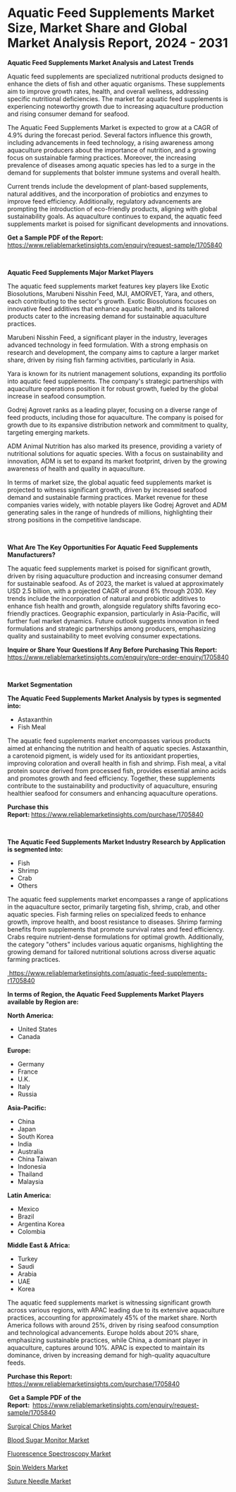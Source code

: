 <p><h1>Aquatic Feed Supplements Market Size, Market Share and Global Market Analysis Report, 2024 - 2031</h1></p><p><strong>Aquatic Feed Supplements Market Analysis and Latest Trends</strong></p>
<p><p>Aquatic feed supplements are specialized nutritional products designed to enhance the diets of fish and other aquatic organisms. These supplements aim to improve growth rates, health, and overall wellness, addressing specific nutritional deficiencies. The market for aquatic feed supplements is experiencing noteworthy growth due to increasing aquaculture production and rising consumer demand for seafood.</p><p>The Aquatic Feed Supplements Market is expected to grow at a CAGR of 4.9% during the forecast period. Several factors influence this growth, including advancements in feed technology, a rising awareness among aquaculture producers about the importance of nutrition, and a growing focus on sustainable farming practices. Moreover, the increasing prevalence of diseases among aquatic species has led to a surge in the demand for supplements that bolster immune systems and overall health.</p><p>Current trends include the development of plant-based supplements, natural additives, and the incorporation of probiotics and enzymes to improve feed efficiency. Additionally, regulatory advancements are prompting the introduction of eco-friendly products, aligning with global sustainability goals. As aquaculture continues to expand, the aquatic feed supplements market is poised for significant developments and innovations.</p></p>
<p><strong>Get a Sample PDF of the Report:&nbsp;</strong> <a href="https://www.reliablemarketinsights.com/enquiry/request-sample/1705840?utm_campaign=1620&utm_medium=2&utm_source=Github&utm_content=ia&utm_term=21102024&utm_id=aquatic-feed-supplements">https://www.reliablemarketinsights.com/enquiry/request-sample/1705840</a></p>
<p>&nbsp;</p>
<p><strong>Aquatic Feed Supplements Major Market Players</strong></p>
<p><p>The aquatic feed supplements market features key players like Exotic Biosolutions, Marubeni Nisshin Feed, MJI, AMORVET, Yara, and others, each contributing to the sector's growth. Exotic Biosolutions focuses on innovative feed additives that enhance aquatic health, and its tailored products cater to the increasing demand for sustainable aquaculture practices.</p><p>Marubeni Nisshin Feed, a significant player in the industry, leverages advanced technology in feed formulation. With a strong emphasis on research and development, the company aims to capture a larger market share, driven by rising fish farming activities, particularly in Asia.</p><p>Yara is known for its nutrient management solutions, expanding its portfolio into aquatic feed supplements. The company's strategic partnerships with aquaculture operations position it for robust growth, fueled by the global increase in seafood consumption.</p><p>Godrej Agrovet ranks as a leading player, focusing on a diverse range of feed products, including those for aquaculture. The company is poised for growth due to its expansive distribution network and commitment to quality, targeting emerging markets.</p><p>ADM Animal Nutrition has also marked its presence, providing a variety of nutritional solutions for aquatic species. With a focus on sustainability and innovation, ADM is set to expand its market footprint, driven by the growing awareness of health and quality in aquaculture.</p><p>In terms of market size, the global aquatic feed supplements market is projected to witness significant growth, driven by increased seafood demand and sustainable farming practices. Market revenue for these companies varies widely, with notable players like Godrej Agrovet and ADM generating sales in the range of hundreds of millions, highlighting their strong positions in the competitive landscape.</p></p>
<p>&nbsp;</p>
<p><strong>What Are The Key Opportunities For Aquatic Feed Supplements Manufacturers?</strong></p>
<p><p>The aquatic feed supplements market is poised for significant growth, driven by rising aquaculture production and increasing consumer demand for sustainable seafood. As of 2023, the market is valued at approximately USD 2.5 billion, with a projected CAGR of around 6% through 2030. Key trends include the incorporation of natural and probiotic additives to enhance fish health and growth, alongside regulatory shifts favoring eco-friendly practices. Geographic expansion, particularly in Asia-Pacific, will further fuel market dynamics. Future outlook suggests innovation in feed formulations and strategic partnerships among producers, emphasizing quality and sustainability to meet evolving consumer expectations.</p></p>
<p><strong>Inquire or Share Your Questions If Any Before Purchasing This Report:</strong> <a href="https://www.reliablemarketinsights.com/enquiry/pre-order-enquiry/1705840?utm_campaign=1620&utm_medium=2&utm_source=Github&utm_content=ia&utm_term=21102024&utm_id=aquatic-feed-supplements">https://www.reliablemarketinsights.com/enquiry/pre-order-enquiry/1705840</a></p>
<p>&nbsp;</p>
<p><strong>Market Segmentation</strong></p>
<p><strong>The Aquatic Feed Supplements Market Analysis by types is segmented into:</strong></p>
<p><ul><li>Astaxanthin</li><li>Fish Meal</li></ul></p>
<p><p>The aquatic feed supplements market encompasses various products aimed at enhancing the nutrition and health of aquatic species. Astaxanthin, a carotenoid pigment, is widely used for its antioxidant properties, improving coloration and overall health in fish and shrimp. Fish meal, a vital protein source derived from processed fish, provides essential amino acids and promotes growth and feed efficiency. Together, these supplements contribute to the sustainability and productivity of aquaculture, ensuring healthier seafood for consumers and enhancing aquaculture operations.</p></p>
<p><strong>Purchase this Report:&nbsp;</strong><a href="https://www.reliablemarketinsights.com/purchase/1705840?utm_campaign=1620&utm_medium=2&utm_source=Github&utm_content=ia&utm_term=21102024&utm_id=aquatic-feed-supplements">https://www.reliablemarketinsights.com/purchase/1705840</a></p>
<p>&nbsp;</p>
<p><strong>The Aquatic Feed Supplements Market Industry Research by Application is segmented into:</strong></p>
<p><ul><li>Fish</li><li>Shrimp</li><li>Crab</li><li>Others</li></ul></p>
<p><p>The aquatic feed supplements market encompasses a range of applications in the aquaculture sector, primarily targeting fish, shrimp, crab, and other aquatic species. Fish farming relies on specialized feeds to enhance growth, improve health, and boost resistance to diseases. Shrimp farming benefits from supplements that promote survival rates and feed efficiency. Crabs require nutrient-dense formulations for optimal growth. Additionally, the category "others" includes various aquatic organisms, highlighting the growing demand for tailored nutritional solutions across diverse aquatic farming practices.</p></p>
<p><a href="https://www.reliablemarketinsights.com/aquatic-feed-supplements-r1705840?utm_campaign=1620&utm_medium=2&utm_source=Github&utm_content=ia&utm_term=21102024&utm_id=aquatic-feed-supplements">&nbsp;https://www.reliablemarketinsights.com/aquatic-feed-supplements-r1705840</a></p>
<p><strong>In terms of Region, the Aquatic Feed Supplements Market Players available by Region are:</strong></p>
<p>
    <p> <strong> North America: </strong>
        <ul>
            <li>United States</li>
            <li>Canada</li>
        </ul>
        </p> 
    <p> <strong> Europe: </strong>
        <ul>
            <li>Germany</li>
            <li>France</li>
            <li>U.K.</li>
            <li>Italy</li>
            <li>Russia</li>
        </ul>
        </p> 
    <p> <strong> Asia-Pacific: </strong>
        <ul>
            <li>China</li>
            <li>Japan</li>
            <li>South Korea</li>
            <li>India</li>
            <li>Australia</li>
            <li>China Taiwan</li>
            <li>Indonesia</li>
            <li>Thailand</li>
            <li>Malaysia</li>
        </ul>
        </p> 
    <p> <strong> Latin America: </strong>
        <ul>
            <li>Mexico</li>
            <li>Brazil</li>
            <li>Argentina Korea</li>
            <li>Colombia</li>
        </ul>
        </p> 
    <p> <strong> Middle East & Africa: </strong>
        <ul>
            <li>Turkey</li>
            <li>Saudi</li>
            <li>Arabia</li>
            <li>UAE</li>
            <li>Korea</li>
        </ul>
    </p>
    </p>
<p><p>The aquatic feed supplements market is witnessing significant growth across various regions, with APAC leading due to its extensive aquaculture practices, accounting for approximately 45% of the market share. North America follows with around 25%, driven by rising seafood consumption and technological advancements. Europe holds about 20% share, emphasizing sustainable practices, while China, a dominant player in aquaculture, captures around 10%. APAC is expected to maintain its dominance, driven by increasing demand for high-quality aquaculture feeds.</p></p>
<p><strong>Purchase this Report: </strong><a href="https://www.reliablemarketinsights.com/purchase/1705840?utm_campaign=1620&utm_medium=2&utm_source=Github&utm_content=ia&utm_term=21102024&utm_id=aquatic-feed-supplements">https://www.reliablemarketinsights.com/purchase/1705840</a></p>
<p>&nbsp;<strong>Get a Sample PDF of the Report:&nbsp;&nbsp;</strong><a href="https://www.reliablemarketinsights.com/enquiry/request-sample/1705840?utm_campaign=1620&utm_medium=2&utm_source=Github&utm_content=ia&utm_term=21102024&utm_id=aquatic-feed-supplements">https://www.reliablemarketinsights.com/enquiry/request-sample/1705840</a></p>
<p><strong></strong></p>
<p><p><a href="https://www.linkedin.com/pulse/surgical-chips-value-chain-analysis-from-raw-materials-end-user-tzh0e?utm_campaign=1620&utm_medium=2&utm_source=Github&utm_content=ia&utm_term=21102024&utm_id=aquatic-feed-supplements">Surgical Chips Market</a></p><p><a href="https://www.linkedin.com/pulse/global-blood-sugar-monitor-market-sector2024-2031-metrics-4t2te?utm_campaign=1620&utm_medium=2&utm_source=Github&utm_content=ia&utm_term=21102024&utm_id=aquatic-feed-supplements">Blood Sugar Monitor Market</a></p><p><a href="https://www.linkedin.com/pulse/decoding-fluorescence-spectroscopy-market-signals-growth-algorithms-yggae?utm_campaign=1620&utm_medium=2&utm_source=Github&utm_content=ia&utm_term=21102024&utm_id=aquatic-feed-supplements">Fluorescence Spectroscopy Market</a></p><p><a href="https://issuu.com/reportprime-2/docs/spin-welders-market-size-2030.pptx_bd174f335a1923?utm_campaign=1620&utm_medium=2&utm_source=Github&utm_content=ia&utm_term=21102024&utm_id=aquatic-feed-supplements">Spin Welders Market</a></p><p><a href="https://www.linkedin.com/pulse/suture-needle-market-size-growth-trends-statistics-forecasts-p5cde?utm_campaign=1620&utm_medium=2&utm_source=Github&utm_content=ia&utm_term=21102024&utm_id=aquatic-feed-supplements">Suture Needle Market</a></p></p>